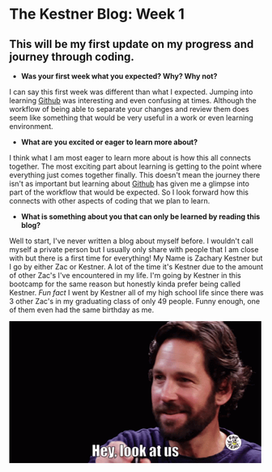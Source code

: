 # The Kestner Blog: Week 1

## This will be my first update on my progress and journey through coding.  

* **Was your first week what you expected? Why? Why not?**

I can say this first week was different than what I expected. Jumping into learning [Github](https://github.com/) was interesting and even confusing at times. Although the workflow of being able to separate your changes and review them does seem like something that would be very useful in a work or even learning environment. 

* **What are you excited or eager to learn more about?**

I think what I am most eager to learn more about is how this all connects together. The most exciting part about learning is getting to the point where everything just comes together finally. This doesn't mean the journey there isn't as important but learning about [Github](https://github.com) has given me a glimpse into part of the workflow that would be expected. So I look forward how this connects with other aspects of coding that we plan to learn. 

* **What is something about you that can only be learned by reading this blog?**

Well to start, I've never written a blog about myself before. I wouldn't call myself a private person but I usually only share with people that I am close with but there is a first time for everything! My Name is Zachary Kestner but I go by either Zac or Kestner. A lot of the time it's Kestner due to the amount of other Zac's I've encountered in my life. I'm going by Kestner in this bootcamp for the same reason but honestly kinda prefer being called Kestner. *Fun fact* I went by Kestner all of my high school life since there was 3 other Zac's in my graduating class of only 49 people. Funny enough, one of them even had the same birthday as me.

![Look at us](/image/who-wouldve-thought-not-me.gif)